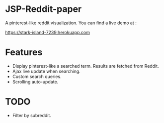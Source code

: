 # JSP-Reddit-paper

A pinterest-like reddit visualization. You can find a live demo at :

https://stark-island-7239.herokuapp.com

# Features

* Display pinterest-like a searched term. Results are fetched from Reddit.
* Ajax live update when searching.
* Custom search queries.
* Scrolling auto-update.

# TODO

* Filter by subreddit.
